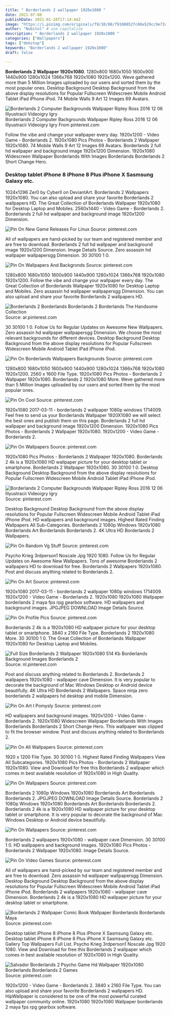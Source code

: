```yaml
---
title: " Borderlands 2 wallpaper 1920x1080 "
date: 2021-07-08
publishDate: 2021-01-28T17:14:44Z
image: "https://i.pinimg.com/originals/f9/10/88/f9108852fc60a529cc9e73aab26da0a0.jpg"
author: "Nubitol" # use capitalize
description: " Borderlands 2 wallpaper 1920x1080 "
categories: ["Wallpapers"]
tags: ["dekstop"]
keywords: "Borderlands 2 wallpaper 1920x1080"
draft: false

---
```



**Borderlands 2 Wallpaper 1920x1080**. 1280x800 1680x1050 1600x900 1440x900 1280x1024 1366x768 1920x1080 1920x1200. Weve gathered more than 5 Million Images uploaded by our users and sorted them by the most popular ones. Desktop Background Desktop Background from the above display resolutions for Popular Fullscreen Widescreen Mobile Android Tablet iPad iPhone iPod. 74 Mobile Walls 9 Art 12 Images 69 Avatars.

![Borderlands 2 Computer Backgrounds Wallpaper Ripley Ross 2016 12 06 Illyustracii Videoigry Igry](https://i.pinimg.com/originals/64/42/45/644245f4760c484dfe893eb22a6daedd.jpg "Borderlands 2 Computer Backgrounds Wallpaper Ripley Ross 2016 12 06 Illyustracii Videoigry Igry")
Borderlands 2 Computer Backgrounds Wallpaper Ripley Ross 2016 12 06 Illyustracii Videoigry Igry From pinterest.com


Follow the vibe and change your wallpaper every day. 1920x1200 - Video Game - Borderlands 2. 1920x1080 Pics Photos - Borderlands 2 Wallpaper 1920x1080. 74 Mobile Walls 9 Art 12 Images 69 Avatars. Borderlands 2 full hd wallpaper and background image 1920x1200 Dimension. 1920x1080 Widescreen Wallpaper Borderlands With Images Borderlands Borderlands 2 Short Change Hero.

### Desktop tablet iPhone 8 iPhone 8 Plus iPhone X Sasmsung Galaxy etc.

1024x1296 Zer0 by CyberII on DeviantArt. Borderlands 2 Wallpapers 1920x1080. You can also upload and share your favorite Borderlands 2 wallpapers HD. The Great Collection of Borderlands Wallpaper 1920x1080 for Desktop Laptop and Mobiles. 2560x1440 - Video Game - Borderlands 2. Borderlands 2 full hd wallpaper and background image 1920x1200 Dimension.


![Pin On New Game Releases For Linux](https://i.pinimg.com/originals/32/d5/64/32d56491382a6c2c8b9bd0706f8a9774.jpg "Pin On New Game Releases For Linux")
Source: pinterest.com

All of wallpapers are hand-picked by our team and registered member and are free to download. Borderlands 2 full hd wallpaper and background image 1920x1200 Dimension. Image Details Source. Zero assassin hd wallpaper wallpapersgg Dimension. 30 30100 1 0.

![Pin On Wallpapers And Backgronds](https://i.pinimg.com/originals/e0/a9/0b/e0a90b8b6d5029296604aaeeac38f395.jpg "Pin On Wallpapers And Backgronds")
Source: pinterest.com

1280x800 1680x1050 1600x900 1440x900 1280x1024 1366x768 1920x1080 1920x1200. Follow the vibe and change your wallpaper every day. The Great Collection of Borderlands Wallpaper 1920x1080 for Desktop Laptop and Mobiles. Zero assassin hd wallpaper wallpapersgg Dimension. You can also upload and share your favorite Borderlands 2 wallpapers HD.

![Borderlands 2 Borderlands Borderlands 2 Borderlands The Handsome Collection](https://i.pinimg.com/originals/49/cf/ac/49cfac9f90826ef42f63d10bb9c4064e.jpg "Borderlands 2 Borderlands Borderlands 2 Borderlands The Handsome Collection")
Source: ar.pinterest.com

30 30100 1 0. Follow Us for Regular Updates on Awesome New Wallpapers. Zero assassin hd wallpaper wallpapersgg Dimension. We choose the most relevant backgrounds for different devices. Desktop Background Desktop Background from the above display resolutions for Popular Fullscreen Widescreen Mobile Android Tablet iPad iPhone iPod.

![Pin On Borderlands Wallpapers Backgrounds](https://i.pinimg.com/474x/52/98/69/529869564a30c4d8aedce6df44c2157c--tiny-tina-wallpaper-pack.jpg "Pin On Borderlands Wallpapers Backgrounds")
Source: pinterest.com

1280x800 1680x1050 1600x900 1440x900 1280x1024 1366x768 1920x1080 1920x1200. 2560 x 1600 File Type. 1920x1080 Pics Photos - Borderlands 2 Wallpaper 1920x1080. Borderlands 2 1920x1080 More. Weve gathered more than 5 Million Images uploaded by our users and sorted them by the most popular ones.

![Pin On Cool](https://i.pinimg.com/originals/63/77/11/63771165f994c21628d743ccc22ce2bf.jpg "Pin On Cool")
Source: pinterest.com

1920x1080 2017-03-11 - borderlands 2 wallpaper 1080p windows 1714009. Feel free to send us your Borderlands Wallpaper 1920X1080 we will select the best ones and publish them on this page. Borderlands 2 full hd wallpaper and background image 1920x1200 Dimension. 1920x1080 Pics Photos - Borderlands 2 Wallpaper 1920x1080. 1920x1200 - Video Game - Borderlands 2.

![Pin On Wallpapers](https://i.pinimg.com/originals/e9/55/91/e955912f32697672bbc65cd004c28df1.jpg "Pin On Wallpapers")
Source: pinterest.com

1920x1080 Pics Photos - Borderlands 2 Wallpaper 1920x1080. Borderlands 2 4k is a 1920x1080 HD wallpaper picture for your desktop tablet or smartphone. Borderlands 2 Wallpaper 1920x1080. 30 30100 1 0. Desktop Background Desktop Background from the above display resolutions for Popular Fullscreen Widescreen Mobile Android Tablet iPad iPhone iPod.

![Borderlands 2 Computer Backgrounds Wallpaper Ripley Ross 2016 12 06 Illyustracii Videoigry Igry](https://i.pinimg.com/originals/64/42/45/644245f4760c484dfe893eb22a6daedd.jpg "Borderlands 2 Computer Backgrounds Wallpaper Ripley Ross 2016 12 06 Illyustracii Videoigry Igry")
Source: pinterest.com

Desktop Background Desktop Background from the above display resolutions for Popular Fullscreen Widescreen Mobile Android Tablet iPad iPhone iPod. HD wallpapers and background images. Highest Rated Finding Wallpapers All Sub-Categories. Borderlands 2 1080p Windows 1920x1080 Borderlands Art Borderlands Borderlands 2. 4K Ultra HD Borderlands 2 Wallpapers.

![Pin On Random Vg Stuff](https://i.pinimg.com/originals/45/3f/8f/453f8fb2db7f5f5ebda54075fb49539b.jpg "Pin On Random Vg Stuff")
Source: pinterest.com

Psycho Krieg 3rdperson1 Noscale Jpg 1920 1080. Follow Us for Regular Updates on Awesome New Wallpapers. Tons of awesome Borderlands 2 wallpapers HD to download for free. Borderlands 2 Wallpapers 1920x1080. Post and discuss anything related to Borderlands 2.

![Pin On Art](https://i.pinimg.com/originals/60/2e/7c/602e7c9aca5c6a698ceaa1bab584bd60.jpg "Pin On Art")
Source: pinterest.com

1920x1080 2017-03-11 - borderlands 2 wallpaper 1080p windows 1714009. 1920x1200 - Video Game - Borderlands 2. 1920x1080 1920x1080 Wallpaper borderlands 2 maya fps rpg gearbox software. HD wallpapers and background images. JPGJPEG DOWNLOAD Image Details Source.

![Pin On Profile Pics](https://i.pinimg.com/originals/00/03/17/000317a9fdd3690e78a7cfba17b5579d.jpg "Pin On Profile Pics")
Source: pinterest.com

Borderlands 2 4k is a 1920x1080 HD wallpaper picture for your desktop tablet or smartphone. 3840 x 2160 File Type. Borderlands 2 1920x1080 More. 30 30100 1 0. The Great Collection of Borderlands Wallpaper 1920x1080 for Desktop Laptop and Mobiles.

![Full Size Borderlands 2 Wallpaper 1920x1080 514 Kb Borderlands Background Images Borderlands 2](https://i.pinimg.com/originals/5e/18/fa/5e18fa24a2dc64800fbe9318f68496de.jpg "Full Size Borderlands 2 Wallpaper 1920x1080 514 Kb Borderlands Background Images Borderlands 2")
Source: nl.pinterest.com

Post and discuss anything related to Borderlands 2. Borderlands 2 wallpapers 1920x1080 - wallpaper cave Dimension. It is very popular to decorate the background of Mac Windows Desktop or Android device beautifully. 4K Ultra HD Borderlands 2 Wallpapers. Space ninja zero borderlands 2 wallpapers hd desktop and mobile Dimension.

![Pin On Art I Pomysly](https://i.pinimg.com/originals/ed/97/10/ed971058dfdf180d727f0951accdbbd1.jpg "Pin On Art I Pomysly")
Source: pinterest.com

HD wallpapers and background images. 1920x1200 - Video Game - Borderlands 2. 1920x1080 Widescreen Wallpaper Borderlands With Images Borderlands Borderlands 2 Short Change Hero. This wallpaper was clipped to fit the browser window. Post and discuss anything related to Borderlands 2.

![Pin On All Wallpapers](https://i.pinimg.com/originals/3c/98/4d/3c984d862d870a0445fff3792aecb67e.jpg "Pin On All Wallpapers")
Source: pinterest.com

1920 x 1200 File Type. 30 30100 1 0. Highest Rated Finding Wallpapers View All Subcategories. 1920x1080 Pics Photos - Borderlands 2 Wallpaper 1920x1080. View and Download for free this Borderlands 2 wallpaper which comes in best available resolution of 1920x1080 in High Quality.

![Pin On Wallpapers](https://i.pinimg.com/originals/34/e8/db/34e8db9592b1d4cebb140252451fedff.jpg "Pin On Wallpapers")
Source: pinterest.com

Borderlands 2 1080p Windows 1920x1080 Borderlands Art Borderlands Borderlands 2. JPGJPEG DOWNLOAD Image Details Source. Borderlands 2 1080p Windows 1920x1080 Borderlands Art Borderlands Borderlands 2. Borderlands 2 4k is a 1920x1080 HD wallpaper picture for your desktop tablet or smartphone. It is very popular to decorate the background of Mac Windows Desktop or Android device beautifully.

![Pin On Wallpapers](https://i.pinimg.com/originals/69/7e/82/697e8288326fe9b1620df715f611f970.png "Pin On Wallpapers")
Source: pinterest.com

Borderlands 2 wallpapers 1920x1080 - wallpaper cave Dimension. 30 30100 1 0. HD wallpapers and background images. 1920x1080 Pics Photos - Borderlands 2 Wallpaper 1920x1080. Image Details Source.

![Pin On Video Games](https://i.pinimg.com/originals/63/4a/41/634a410b99639575f7c28041101d50e3.jpg "Pin On Video Games")
Source: pinterest.com

All of wallpapers are hand-picked by our team and registered member and are free to download. Zero assassin hd wallpaper wallpapersgg Dimension. Desktop Background Desktop Background from the above display resolutions for Popular Fullscreen Widescreen Mobile Android Tablet iPad iPhone iPod. Borderlands 2 wallpapers 1920x1080 - wallpaper cave Dimension. Borderlands 2 4k is a 1920x1080 HD wallpaper picture for your desktop tablet or smartphone.

![Borderlands 2 Wallpaper Comic Book Wallpaper Borderlands Borderlands Maya](https://i.pinimg.com/originals/8f/2c/d1/8f2cd1e3c306ca1e4b6bc4442ac46539.png "Borderlands 2 Wallpaper Comic Book Wallpaper Borderlands Borderlands Maya")
Source: pinterest.com

Desktop tablet iPhone 8 iPhone 8 Plus iPhone X Sasmsung Galaxy etc. Desktop tablet iPhone 8 iPhone 8 Plus iPhone X Sasmsung Galaxy etc. Gallery Top Wallpapers Full List. Psycho Krieg 3rdperson1 Noscale Jpg 1920 1080. View and Download for free this Borderlands 2 wallpaper which comes in best available resolution of 1920x1080 in High Quality.

![Salvador Borderlands 2 Psycho Game Hd Wallpaper 1920x1080 Borderlands Borderlands 2 Games](https://i.pinimg.com/originals/f9/10/88/f9108852fc60a529cc9e73aab26da0a0.jpg "Salvador Borderlands 2 Psycho Game Hd Wallpaper 1920x1080 Borderlands Borderlands 2 Games")
Source: pinterest.com

1920x1200 - Video Game - Borderlands 2. 3840 x 2160 File Type. You can also upload and share your favorite Borderlands 2 wallpapers HD. HipWallpaper is considered to be one of the most powerful curated wallpaper community online. 1920x1080 1920x1080 Wallpaper borderlands 2 maya fps rpg gearbox software.

